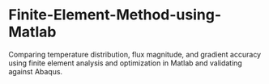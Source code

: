 # Finite-Element-Method-using-Matlab
Comparing temperature distribution, flux magnitude, and gradient accuracy using finite element analysis and optimization in Matlab and validating against Abaqus. 
